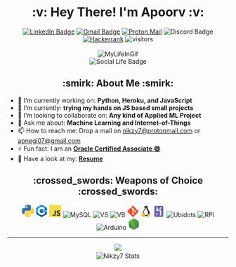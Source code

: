 <h1 align="center">:v: Hey There! I'm Apoorv :v:</h1>

<div align="center">
	<a href="https://www.linkedin.com/in/apoorvnegi/"><img alt="LinkedIn Badge" src="https://img.shields.io/badge/-@apoorvnegi-yellow?style=flat&labelColor=0e76a8&logo=LinkedIn&link=https://www.linkedin.com/in/apoorvnegi/"></a>
	<a href="mailto:apnegi07@gmail.com?Subject=Hey%20I%20saw%20you%20on%20GitHub!"><img alt="Gmail Badge" src="https://img.shields.io/badge/-Let's%20Talk-green?style=flat&labelColor=lightgrey&logo=gmail&link=mailto:apnegi07@gmail.com?Subject=Hey%20I%20saw%20you%20on%20GitHub!"></a>
	<a href="mailto:nikzy7@protonmail.com?Subject=Hey%20I%20saw%20you%20on%20GitHub!"><img alt="Proton Mail" src="https://img.shields.io/badge/-Privacy%20Concern%3F-red?labelColor=white&style=flat&logo=protonmail&link=mailto:nikzy7@protonmail.com?Subject=Hey%20I%20saw%20you%20on%20GitHub!"></a>
	<img alt="Discord Badge" src="https://img.shields.io/badge/-Nikzy%233060-orange?style=flat&labelColor=9cf&logo=discord">
	<a href="https://www.hackerrank.com/sitbackandcode"><img alt="Hackerrank" src="https://img.shields.io/badge/-@sitbackandcode-brightgreen?style=flat&labelColor=blue&logo=hackerrank&link=https://www.hackerrank.com/sitbackandcode"></a>
	<img alt="visitors" src="https://visitor-badge.laobi.icu/badge?page_id=Nikzy7.profile.id">
	<br><br>
	<img alt="MyLifeInGif" src="sv.gif" width="350" height="200"><br>
	<img alt="Social Life Badge" src="https://img.shields.io/static/v1?label=Social%20Life&message=Failing&color=red">
</div>


<h2 align="center">:smirk: About Me :smirk:</h2>

- 🔭 I’m currently working on: **Python, Heroku, and JavaScript**
- 🌱 I’m currently: **trying my hands on JS based small projects**
- 👯 I’m looking to collaborate on: **Any kind of Applied ML Project**
- 💬 Ask me about: **Machine Learning and Internet-of-Things**
- 📫 How to reach me: Drop a mail on nikzy7@protonmail.com or apnegi07@gmail.com
- ⚡ Fun fact: I am an **[Oracle Certified Associate :smile:](https://www.youracclaim.com/badges/54c4d8db-8496-40cc-a51e-99d064f3fbd1/public_url)**
- 📝 Have a look at my: **[Resume](https://github.com/Nikzy7/Nikzy7/blob/main/resume_apoorv.pdf)**

<h2 align="center">:crossed_swords: Weapons of Choice :crossed_swords:</h2>

<div align="center">
<img alt="Python" width="28px" src="python.svg" />                    <img alt="CPP" width="26px" src="c-plus.png" />                    <img alt="JS" width="28px" src="https://raw.githubusercontent.com/devicons/devicon/master/icons/javascript/javascript-original.svg" />                    <img alt="MySQL" width="30px" src="https://www.mysql.com/common/logos/logo-mysql-170x115.png" />  <img  alt="VS" width="26px" src="https://upload.wikimedia.org/wikipedia/commons/thumb/9/9a/Visual_Studio_Code_1.35_icon.svg/240px-Visual_Studio_Code_1.35_icon.svg.png" />                    <img  alt="VB" width="26px" src="https://upload.wikimedia.org/wikipedia/commons/4/40/VB.NET_Logo.svg" />                    <img alt="Git" width="26px" src="https://raw.githubusercontent.com/devicons/devicon/master/icons/git/git-original.svg"/>                    <img alt="Linux" width="26px" src="https://raw.githubusercontent.com/devicons/devicon/master/icons/linux/linux-original.svg" />                    <img alt="Heroku" width="26px" src="https://raw.githubusercontent.com/devicons/devicon/master/icons/heroku/heroku-plain.svg" />                    <img alt="Ubidots" width="26px" src="https://images.g2crowd.com/uploads/product/image/large_detail/large_detail_a73d16c9057460f4c4d1a86e17ce7a9b/ubidots.png" />                     <img alt="RPi" width="20px" src="https://cdn.worldvectorlogo.com/logos/raspberry-pi.svg" />                    <img alt="Arduino" width="26px" src="https://cdn.worldvectorlogo.com/logos/arduino-1.svg" />                    <img alt="NodeJS" width="26px" src="https://raw.githubusercontent.com/devicons/devicon/master/icons/nodejs/nodejs-original.svg" />

------------------
<div align="center">
	<img src="https://github-readme-stats.vercel.app/api?username=Nikzy7"><br>
	<img src="https://github-readme-stats.vercel.app/api/top-langs/?username=Nikzy7&layout=compact" alt="Nikzy7 Stats" />
</div>












